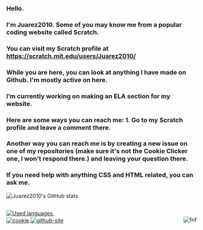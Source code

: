 ### Hello.
### I'm Juarez2010. Some of you may know me from a popular coding website called Scratch.
###
### You can visit my Scratch profile at https://scratch.mit.edu/users/Juarez2010/
###
### While you are here, you can look at anything I have made on Github. I'm mostly active on here.
###
### I’m currently working on making an ELA section for my website. 
###
### Here are some ways you can reach me: 1. Go to my Scratch profile and leave a comment there.
### Another way you can reach me is by creating a new issue on one of my repositories (make sure it's not the Cookie Clicker one, I won't respond there.) and leaving your question there.
###
### If you need help with anything CSS and HTML related, you can ask me. 



![Juarez2010's GitHub stats](https://github-readme-stats.vercel.app/api?username=Juarez2010&show_icons=true&theme=radical)

<span style="display:inline-block; width: 200px;"></span>

<a href="https://github.com/Juarez2010?tab=repositories">
    <img align="center" src="https://github-readme-stats.vercel.app/api/top-langs/?username=Juarez2010&show_icons=true&theme=radical" alt="Used languages"/>
</a>
<span style="display:inline-block; width: 200px;"></span>
<br>
<a href="https://github.com/Juarez2010/fnf">
    <img align="right" src="https://github-readme-stats.vercel.app/api/pin/?username=Juarez2010&repo=fnf&show_icons=true&theme=radical" alt="fnf">
</a>
<a href="https://github.com/Juarez2010/cookie">
    <img align="center" src="https://github-readme-stats.vercel.app/api/pin/?username=Juarez2010&repo=cookie&show_icons=true&theme=radical" alt="cookie">
</a>
<a href="https://github.com/Juarez2010/Juarez2010.github.io">
    <img align="center" src="https://github-readme-stats.vercel.app/api/pin/?username=Juarez2010&repo=Juarez2010.github.io&show_icons=true&theme=radical" alt="github-site">
</a>

